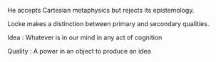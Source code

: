 He accepts Cartesian metaphysics but rejects its epistemology.

Locke makes a distinction between primary and secondary qualities.

Idea
: Whatever is in our mind in any act of cognition

Quality
: A power in an object to produce an idea

